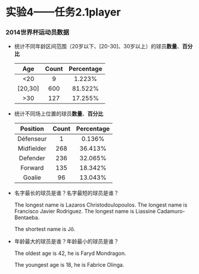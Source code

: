 # 实验4——任务2.1player

### 2014世界杯运动员数据

- 统计不同年龄区间范围（20岁以下、[20-30]、30岁以上）的球员**数量**、**百分比**

  |   Age   | Count | Percentage |
  | :-----: | :---: | :--------: |
  |   <20   |   9   |   1.223%   |
  | [20,30] |  600  |  81.522%   |
  |   >30   |  127  |  17.255%   |

- 统计不同场上位置的球员**数量**、**百分比**

  |  Position  | Count | Percentage |
  | :--------: | :---: | :--------: |
  | Défenseur  |   1   |   0.136%   |
  | Midfielder |  268  |  36.413%   |
  |  Defender  |  236  |  32.065%   |
  |  Forward   |  135  |  18.342%   |
  |   Goalie   |  96   |  13.043%   |

- 名字最长的球员是谁？名字最短的球员是谁？

  The longest name is Lazaros Christodoulopoulos.
  The longest name is Francisco Javier Rodriguez.
  The longest name is Liassine Cadamuro-Bentaeba.

  The shortest name is Jô.

- 年龄最大的球员是谁？年龄最小的球员是谁？

  The oldest age is 42, he is Faryd Mondragon.

  The youngest age is 18, he is Fabrice Olinga.